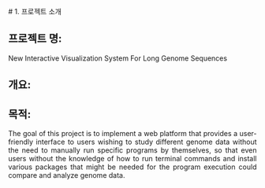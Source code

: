 <p align="justify"></p>
# 1. 프로젝트 소개

## 프로젝트 명: 
New Interactive Visualization System For Long Genome Sequences

## 개요:
<p align="justify"></p>

## 목적: 
<p align="justify"> The goal of this project is to implement a web platform that provides a user-friendly interface to users wishing to study different genome data without the need to manually run specific programs by themselves, so that even users without the knowledge of how to run terminal commands and install various packages that might be needed for the program execution could compare and analyze genome data. </p>

## 

